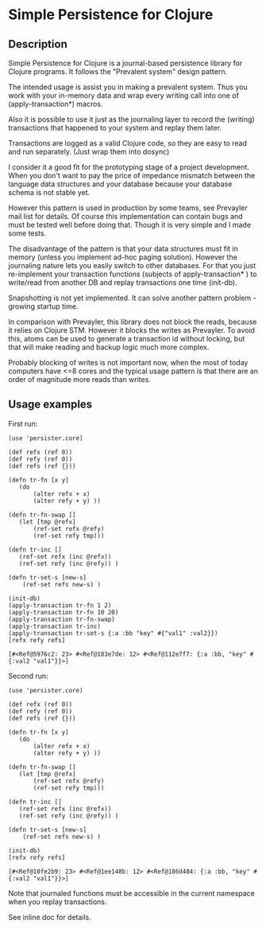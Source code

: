 Simple Persistence for Clojure
==============================

Description
------------

Simple Persistence for Clojure is a journal-based persistence library for Clojure programs. It follows the "Prevalent system" design pattern.

The intended usage is assist you in making a prevalent system. Thus you work with your in-memory data and wrap every writing call into one of (apply-transaction*) macros.

Also it is possible to use it just as the journaling layer to record the (writing) transactions that happened to your system and replay them later.

Transactions are logged as a valid Clojure code, so they are easy to read and run separately. (Just wrap them into dosync)

I consider it a good fit for the prototyping stage of a project development. When you don't want to pay the price of impedance mismatch between the language data structures and your database because your database schema is not stable yet.

However this pattern is used in production by some teams, see Prevayler mail list for details. Of course this implementation can contain bugs and must be tested well before doing that. Though it is very simple and I made some tests.

The disadvantage of the pattern is that your data structures must fit in memory (unless you implement ad-hoc paging solution). However the journaling nature lets you easily switch to other databases. For that you just re-implement your transaction functions (subjects of apply-transaction* ) to write/read from another DB and replay transactions one time (init-db).

Snapshotting is not yet implemented. It can solve another pattern problem - growing startup time.

In comparison with Prevayler, this library does not block the reads, because  it relies on Clojure STM. However it blocks the writes as Prevayler. To avoid this, atoms can be used to generate a transaction id without locking, but that will make reading and backup logic much more complex.

Probably blocking of writes is not important now, when the most of today computers have <=8 cores and the typical usage pattern is that there are an order of magnitude more reads than writes.

Usage examples
---------------

First run:

	(use 'persister.core)

	(def refx (ref 0))
	(def refy (ref 0))
	(def refs (ref {}))

	(defn tr-fn [x y]
	   (do
	       (alter refx + x)
	       (alter refy + y) ))

	(defn tr-fn-swap []
	   (let [tmp @refx]
	       (ref-set refx @refy)
	       (ref-set refy tmp)))

	(defn tr-inc []
	   (ref-set refx (inc @refx))
	   (ref-set refy (inc @refy)) )

	(defn tr-set-s [new-s]
	    (ref-set refs new-s) )

	(init-db)
	(apply-transaction tr-fn 1 2)
	(apply-transaction tr-fn 10 20)
	(apply-transaction tr-fn-swap)
	(apply-transaction tr-inc)
	(apply-transaction tr-set-s {:a :bb "key" #{"val1" :val2}})
	[refx refy refs]

	[#<Ref@5976c2: 23> #<Ref@183e7de: 12> #<Ref@112e7f7: {:a :bb, "key" #{:val2 "val1"}}>]

Second run:

	(use 'persister.core)

	(def refx (ref 0))
	(def refy (ref 0))
	(def refs (ref {}))

	(defn tr-fn [x y]
	   (do
	       (alter refx + x)
	       (alter refy + y) ))

	(defn tr-fn-swap []
	   (let [tmp @refx]
	       (ref-set refx @refy)
	       (ref-set refy tmp)))

	(defn tr-inc []
	   (ref-set refx (inc @refx))
	   (ref-set refy (inc @refy)) )

	(defn tr-set-s [new-s]
	    (ref-set refs new-s) )

	(init-db)
	[refx refy refs]

	[#<Ref@10fe2b9: 23> #<Ref@1ee148b: 12> #<Ref@186d484: {:a :bb, "key" #{:val2 "val1"}}>]


Note that journaled functions must be accessible in the current namespace when you replay transactions.

See inline doc for details.
